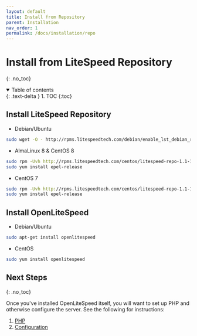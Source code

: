 ```yaml
---
layout: default
title: Install from Repository
parent: Installation
nav_order: 1
permalink: /docs/installation/repo
---
```


# Install from LiteSpeed Repository
{: .no_toc} 

<details open markdown="block">
  <summary>
    Table of contents
  </summary>
  {: .text-delta }
1. TOC
{:toc}

</details>

## Install LiteSpeed Repository

- Debian/Ubuntu
```bash
sudo wget -O - http://rpms.litespeedtech.com/debian/enable_lst_debian_repo.sh | sudo bash
```
- AlmaLinux 8 & CentOS 8
```bash
sudo rpm -Uvh http://rpms.litespeedtech.com/centos/litespeed-repo-1.1-1.el8.noarch.rpm
sudo yum install epel-release
```
- CentOS 7
```bash
sudo rpm -Uvh http://rpms.litespeedtech.com/centos/litespeed-repo-1.1-1.el7.noarch.rpm
sudo yum install epel-release
```

## Install OpenLiteSpeed

- Debian/Ubuntu
```bash
sudo apt-get install openlitespeed
```
- CentOS
```bash
sudo yum install openlitespeed
```

## Next Steps
{: .no_toc} 

Once you've installed OpenLiteSpeed itself, you will want to set up PHP and otherwise configure the server. See the following for instructions:

1. [PHP](/docs/php)
2. [Configuration](/docs/configuration)
